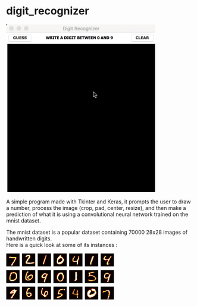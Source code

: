 # digit_recognizer  

<img src="screenshots/digitrecognizerfinal.gif" width="400" height="450">

A simple program made with Tkinter and Keras, it prompts the user to draw a number, process the image (crop, pad, center, resize), and then make a prediction of what it is using a convolutional neural network trained on the mnist dataset.  
  
The mnist dataset is a popular dataset containing 70000 28x28 images of handwritten digits.  
Here is a quick look at some of its instances :  

<img src="screenshots/screenshot_mnist.png" width="290" height="125">

